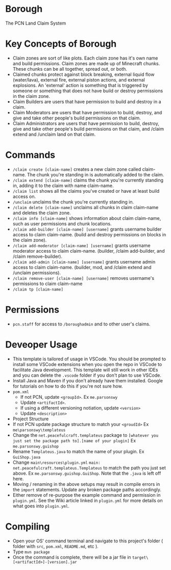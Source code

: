 # Borough
The PCN Land Claim System

# Key Concepts of Borough
- Claim zones are sort of like plots. Each claim zone has it's own name and build permissions. Claim zones are made up of Minecraft chunks. These chunks can be all together, spread out, or both. 
- Claimed chunks protect against block breaking, external liquid flow (water/lava), external fire, external piston actions, and external explosions. An 'external' action is something that is triggered by someone or something that does not have build or destroy permissions in the claim zone.
- Claim Builders are users that have permission to build and destroy in a claim.
- Claim Moderators are users that have permission to build, destroy, and give and take other people's build permissions on that claim.
- Claim Administrators are users that have permission to build, destroy, give and take other people's build permissions on that claim, and /claim extend and /unclaim land on     that claim.

# Commands
- `/claim create [claim-name]` creates a new claim zone called claim-name. The chunk you're standing in is automatically added to the claim.
- `/claim extend [claim-name]` claims the chunk you're currently standing in, adding it to the claim with name claim-name.
- `/claim list` shows all the claims you've created or have at least build access on.
- `/unclaim` unclaims the chunk you're currently standing in.
- `/claim delete [claim-name]` unclaims all chunks in claim claim-name and deletes the claim zone.
- `/claim info [claim-name]` shows information about claim claim-name, such as user permissions and chunk locations.
- `/claim add-builder [claim-name] [username]` grants username builder access to claim claim-name. (build and destroy permissions on blocks in the claim zone).
- `/claim add-moderator [claim-name] [username]` grants username moderator access to claim claim-name. (builder, /claim add-builder, and /claim remove-builder).
- `/claim add-admin [claim-name] [username]` grants username admin access to claim claim-name. (builder, mod, and /claim extend and /unclaim permissions).
- `/claim remove-user [claim-name] [username]` removes username's permissions to claim claim-name
- `/claim tp [claim-name]`

# Permissions
- `pcn.staff` for access to `/boroughadmin` and to other user's claims.

# Deveoper Usage
- This template is tailored of usage in VSCode. You should be prompted to install some VSCode extensions when you open the repo in VSCode to facilitate Java development. This template will still work in other IDEs and you can delete the `.vscode` folder if you don't plan to use VSCode.
- Install Java and Maven if you don't already have them installed. Google for tutorials on how to do this if you're not sure how.
- `pom.xml`
  - If not PCN, update `<groupId>`. Ex `me.parsonswy`
  - Update `<artifactId>`.
  - If using a different versioning notiation, update `<version>`
  - Update `<description>`
-  Project Structure
  - If not PCN update package structure to match your `<groudId>` Ex `me\parsonswy\templateus`
  - Change the `net.peacefulcraft.templateus` package to `[whatever you just set the package path to].[name of your plugin]` Ex `me.parsonswy.guishop`
  - Rename `Templateus.java` to match the name of your plugin. Ex `GuiShop.java`
  - Change `main\resources\plugin.yml` `main: net.peacefulcraft.templateus.Templateus` to match the path you just set above. Ex `me.parsonswy.guishop.GuiShop`. Note that the `.java` is left off here.
  - Moving / renaming in the above setups may result in compile errors in the `import` statements. Update any broken package paths accordingly.
  - Either remove of re-purpose the example command and permission in `plugin.yml`. See the Wiki article linked in `plugin.yml` for more details on what goes into `plugin.yml`.

# Compiling
- Open your OS' command terminal and navigate to this project's folder ( folder with `src`, `pom.xml`, `README.md`, etc ).
- Type `mvn package`
- Once the command is complete, there will be a jar file in `target\[<artifactId>]-[version].jar`
